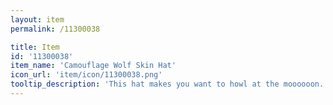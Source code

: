```yaml
---
layout: item
permalink: /11300038

title: Item
id: '11300038'
item_name: 'Camouflage Wolf Skin Hat'
icon_url: 'item/icon/11300038.png'
tooltip_description: 'This hat makes you want to howl at the moooooon.'
---
```

